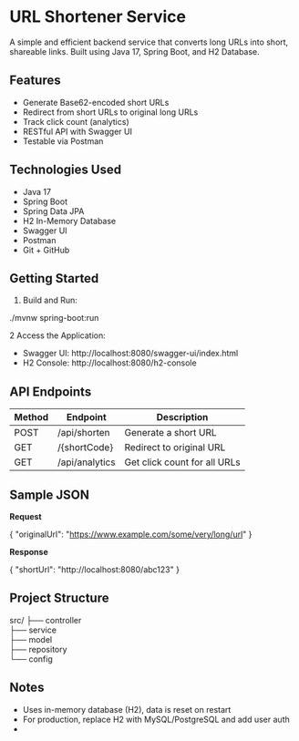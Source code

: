 # URL Shortener Service

A simple and efficient backend service that converts long URLs into short, shareable links. Built using Java 17, Spring Boot, and H2 Database.

## Features

- Generate Base62-encoded short URLs
- Redirect from short URLs to original long URLs
- Track click count (analytics)
- RESTful API with Swagger UI
- Testable via Postman

## Technologies Used

- Java 17
- Spring Boot
- Spring Data JPA
- H2 In-Memory Database
- Swagger UI
- Postman
- Git + GitHub

## Getting Started



1. Build and Run:

./mvnw spring-boot:run

2 Access the Application:
- Swagger UI: http://localhost:8080/swagger-ui/index.html
- H2 Console: http://localhost:8080/h2-console

## API Endpoints

| Method | Endpoint         | Description                  |
|--------|------------------|------------------------------|
| POST   | /api/shorten     | Generate a short URL         |
| GET    | /{shortCode}     | Redirect to original URL     |
| GET    | /api/analytics   | Get click count for all URLs |

## Sample JSON

**Request**

{ "originalUrl": "https://www.example.com/some/very/long/url" }

**Response**

{ "shortUrl": "http://localhost:8080/abc123" }

## Project Structure

src/
├── controller  
├── service  
├── model  
├── repository  
└── config  

## Notes

- Uses in-memory database (H2), data is reset on restart
- For production, replace H2 with MySQL/PostgreSQL and add user auth
- 

